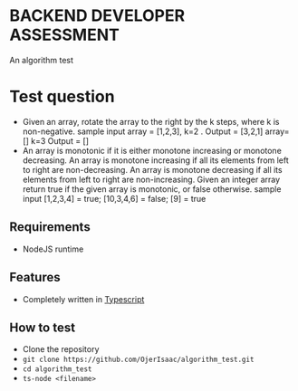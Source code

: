 # BACKEND DEVELOPER ASSESSMENT
An algorithm test

# Test question
- Given an array, rotate the array to the right by the k steps, where k is non-negative.
sample input
array = [1,2,3], k=2 . Output = [3,2,1]
array=[] k=3 Output = []
- An array is monotonic if it is either monotone increasing or
monotone decreasing. An array is monotone increasing if all its
elements from left to right are non-decreasing. An array is
monotone decreasing if all its elements from left to right are
non-increasing. Given an integer array return true if the given array
is monotonic, or false otherwise.
sample input
[1,2,3,4] = true;
[10,3,4,6] = false;
[9] = true

## Requirements
- NodeJS runtime

## Features
- Completely written in [Typescript](https://typescriptlang.org/)

## How to test
- Clone the repository
- `git clone https://github.com/OjerIsaac/algorithm_test.git`
- `cd algorithm_test`
- `ts-node <filename>`
